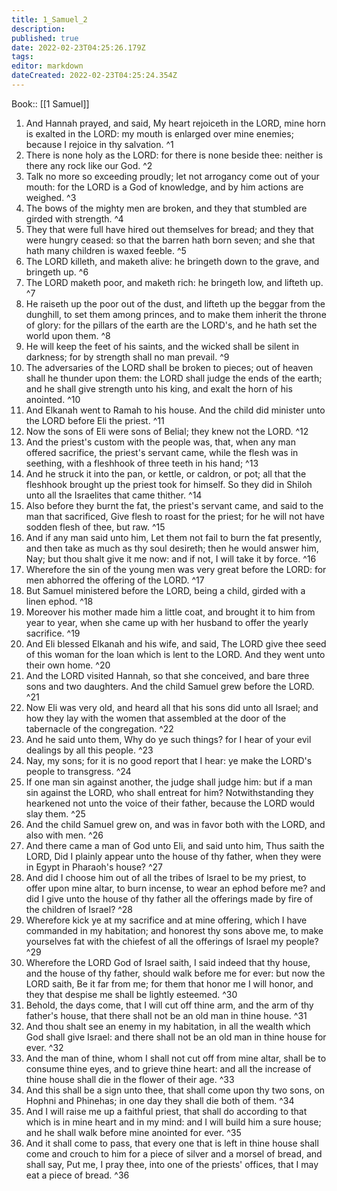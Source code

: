 ```yaml
---
title: 1_Samuel_2
description: 
published: true
date: 2022-02-23T04:25:26.179Z
tags: 
editor: markdown
dateCreated: 2022-02-23T04:25:24.354Z
---
```


 Book:: [[1 Samuel]]
 1. And Hannah prayed, and said, My heart rejoiceth in the LORD, mine horn is exalted in the LORD: my mouth is enlarged over mine enemies; because I rejoice in thy salvation. ^1
 2. There is none holy as the LORD: for there is none beside thee: neither is there any rock like our God. ^2
 3. Talk no more so exceeding proudly; let not arrogancy come out of your mouth: for the LORD is a God of knowledge, and by him actions are weighed. ^3
 4. The bows of the mighty men are broken, and they that stumbled are girded with strength. ^4
 5. They that were full have hired out themselves for bread; and they that were hungry ceased: so that the barren hath born seven; and she that hath many children is waxed feeble. ^5
 6. The LORD killeth, and maketh alive: he bringeth down to the grave, and bringeth up. ^6
 7. The LORD maketh poor, and maketh rich: he bringeth low, and lifteth up. ^7
 8. He raiseth up the poor out of the dust, and lifteth up the beggar from the dunghill, to set them among princes, and to make them inherit the throne of glory: for the pillars of the earth are the LORD's, and he hath set the world upon them. ^8
 9. He will keep the feet of his saints, and the wicked shall be silent in darkness; for by strength shall no man prevail. ^9
 10. The adversaries of the LORD shall be broken to pieces; out of heaven shall he thunder upon them: the LORD shall judge the ends of the earth; and he shall give strength unto his king, and exalt the horn of his anointed. ^10
 11. And Elkanah went to Ramah to his house. And the child did minister unto the LORD before Eli the priest. ^11
 12. Now the sons of Eli were sons of Belial; they knew not the LORD. ^12
 13. And the priest's custom with the people was, that, when any man offered sacrifice, the priest's servant came, while the flesh was in seething, with a fleshhook of three teeth in his hand; ^13
 14. And he struck it into the pan, or kettle, or caldron, or pot; all that the fleshhook brought up the priest took for himself. So they did in Shiloh unto all the Israelites that came thither. ^14
 15. Also before they burnt the fat, the priest's servant came, and said to the man that sacrificed, Give flesh to roast for the priest; for he will not have sodden flesh of thee, but raw. ^15
 16. And if any man said unto him, Let them not fail to burn the fat presently, and then take as much as thy soul desireth; then he would answer him, Nay; but thou shalt give it me now: and if not, I will take it by force. ^16
 17. Wherefore the sin of the young men was very great before the LORD: for men abhorred the offering of the LORD. ^17
 18. But Samuel ministered before the LORD, being a child, girded with a linen ephod. ^18
 19. Moreover his mother made him a little coat, and brought it to him from year to year, when she came up with her husband to offer the yearly sacrifice. ^19
 20. And Eli blessed Elkanah and his wife, and said, The LORD give thee seed of this woman for the loan which is lent to the LORD. And they went unto their own home. ^20
 21. And the LORD visited Hannah, so that she conceived, and bare three sons and two daughters. And the child Samuel grew before the LORD. ^21
 22. Now Eli was very old, and heard all that his sons did unto all Israel; and how they lay with the women that assembled at the door of the tabernacle of the congregation. ^22
 23. And he said unto them, Why do ye such things? for I hear of your evil dealings by all this people. ^23
 24. Nay, my sons; for it is no good report that I hear: ye make the LORD's people to transgress. ^24
 25. If one man sin against another, the judge shall judge him: but if a man sin against the LORD, who shall entreat for him? Notwithstanding they hearkened not unto the voice of their father, because the LORD would slay them. ^25
 26. And the child Samuel grew on, and was in favor both with the LORD, and also with men. ^26
 27. And there came a man of God unto Eli, and said unto him, Thus saith the LORD, Did I plainly appear unto the house of thy father, when they were in Egypt in Pharaoh's house? ^27
 28. And did I choose him out of all the tribes of Israel to be my priest, to offer upon mine altar, to burn incense, to wear an ephod before me? and did I give unto the house of thy father all the offerings made by fire of the children of Israel? ^28
 29. Wherefore kick ye at my sacrifice and at mine offering, which I have commanded in my habitation; and honorest thy sons above me, to make yourselves fat with the chiefest of all the offerings of Israel my people? ^29
 30. Wherefore the LORD God of Israel saith, I said indeed that thy house, and the house of thy father, should walk before me for ever: but now the LORD saith, Be it far from me; for them that honor me I will honor, and they that despise me shall be lightly esteemed. ^30
 31. Behold, the days come, that I will cut off thine arm, and the arm of thy father's house, that there shall not be an old man in thine house. ^31
 32. And thou shalt see an enemy in my habitation, in all the wealth which God shall give Israel: and there shall not be an old man in thine house for ever. ^32
 33. And the man of thine, whom I shall not cut off from mine altar, shall be to consume thine eyes, and to grieve thine heart: and all the increase of thine house shall die in the flower of their age. ^33
 34. And this shall be a sign unto thee, that shall come upon thy two sons, on Hophni and Phinehas; in one day they shall die both of them. ^34
 35. And I will raise me up a faithful priest, that shall do according to that which is in mine heart and in my mind: and I will build him a sure house; and he shall walk before mine anointed for ever. ^35
 36. And it shall come to pass, that every one that is left in thine house shall come and crouch to him for a piece of silver and a morsel of bread, and shall say, Put me, I pray thee, into one of the priests' offices, that I may eat a piece of bread. ^36
